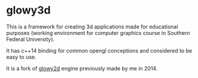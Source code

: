# glowy3d

This is a framework for creating 3d applications made for educational purposes (working environment for computer graphics course in Southern Federal University).  

It has c++14 binding for common opengl conceptions and considered to be easy to use.

It is a fork of [glowy2d](https://github.com/Rasie1/glowy2d/) engine previously made by me in 2014.
